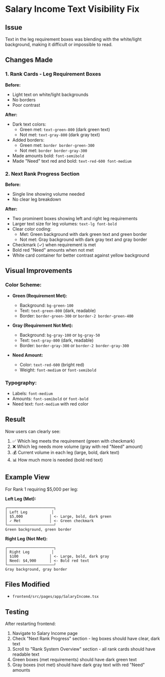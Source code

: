 # Salary Income Text Visibility Fix

## Issue
Text in the leg requirement boxes was blending with the white/light background, making it difficult or impossible to read.

## Changes Made

### 1. Rank Cards - Leg Requirement Boxes
**Before:**
- Light text on white/light backgrounds
- No borders
- Poor contrast

**After:**
- Dark text colors:
  - Green met: `text-green-800` (dark green text)
  - Not met: `text-gray-800` (dark gray text)
- Added borders:
  - Green met: `border border-green-300`
  - Not met: `border border-gray-300`
- Made amounts bold: `font-semibold`
- Made "Need" text red and bold: `text-red-600 font-medium`

### 2. Next Rank Progress Section
**Before:**
- Single line showing volume needed
- No clear leg breakdown

**After:**
- Two prominent boxes showing left and right leg requirements
- Larger text size for leg volumes: `text-lg font-bold`
- Clear color coding:
  - Met: Green background with dark green text and green border
  - Not met: Gray background with dark gray text and gray border
- Checkmark (✓) when requirement is met
- Bold red "Need" amounts when not met
- White card container for better contrast against yellow background

## Visual Improvements

### Color Scheme:
- **Green (Requirement Met):**
  - Background: `bg-green-100`
  - Text: `text-green-800` (dark, readable)
  - Border: `border-green-300` or `border-2 border-green-400`
  
- **Gray (Requirement Not Met):**
  - Background: `bg-gray-100` or `bg-gray-50`
  - Text: `text-gray-800` (dark, readable)
  - Border: `border-gray-300` or `border-2 border-gray-300`

- **Need Amount:**
  - Color: `text-red-600` (bright red)
  - Weight: `font-medium` or `font-semibold`

### Typography:
- Labels: `font-medium`
- Amounts: `font-semibold` or `font-bold`
- Need text: `font-medium` with red color

## Result

Now users can clearly see:
1. ✅ Which leg meets the requirement (green with checkmark)
2. ❌ Which leg needs more volume (gray with red "Need" amount)
3. 💰 Current volume in each leg (large, bold, dark text)
4. 📊 How much more is needed (bold red text)

## Example View

For Rank 1 requiring $5,000 per leg:

**Left Leg (Met):**
```
┌─────────────────────┐
│ Left Leg           │
│ $5,000            │ <- Large, bold, dark green
│ ✓ Met             │ <- Green checkmark
└─────────────────────┘
Green background, green border
```

**Right Leg (Not Met):**
```
┌─────────────────────┐
│ Right Leg          │
│ $100              │ <- Large, bold, dark gray
│ Need: $4,900      │ <- Bold red text
└─────────────────────┘
Gray background, gray border
```

## Files Modified
- `frontend/src/pages/app/SalaryIncome.tsx`

## Testing
After restarting frontend:
1. Navigate to Salary Income page
2. Check "Next Rank Progress" section - leg boxes should have clear, dark text
3. Scroll to "Rank System Overview" section - all rank cards should have readable text
4. Green boxes (met requirements) should have dark green text
5. Gray boxes (not met) should have dark gray text with red "Need" amounts
